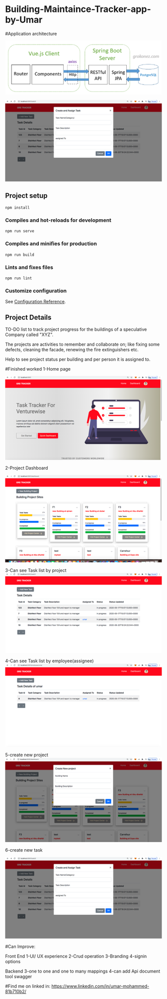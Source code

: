 # Building-Maintaince-Tracker-app-by-Umar


#Application architecture

![architecture](https://github.com/umar4sap/vue-app-grs-project/blob/master/src/assets/spring-boot-vue-example-spring-data-jpa-rest-api-postgresql-architecture.png?raw=true)

![New Task](https://github.com/umar4sap/vue-app-grs-project/blob/master/src/assets/new%20task%20model.png?raw=true)

## Project setup
```
npm install
```

### Compiles and hot-reloads for development
```
npm run serve
```

### Compiles and minifies for production
```
npm run build
```

### Lints and fixes files
```
npm run lint
```

### Customize configuration
See [Configuration Reference](https://cli.vuejs.org/config/).

## Project Details
TO-DO list to track project progress for the buildings of a speculative Company called "XYZ".

The projects are activities to remember and collaborate on; like fixing some defects, cleaning the facade, renewing the fire extinguishers etc.

Help to see project status per building and per person it is assigned to.

#Finished worked
1-Home page

![Home page](https://github.com/umar4sap/vue-app-grs-project/blob/master/src/assets/Home.png?raw=true)

2-Project Dashboard

![DashBoard](https://github.com/umar4sap/vue-app-grs-project/blob/master/src/assets/Project%20Dashboard.png?raw=true)

3-Can see Task list by project
![Project Task List](https://github.com/umar4sap/vue-app-grs-project/blob/master/src/assets/Task%20List%20by%20building%20projects.png?raw=true)


4-Can see Task list by employee(assignee)
![Project Task List](https://github.com/umar4sap/vue-app-grs-project/blob/master/src/assets/Task%20list%20by%20person.png?raw=true)


5-create new project
![New Project](https://github.com/umar4sap/vue-app-grs-project/blob/master/src/assets/New%20Project%20model.png?raw=true)

6-create new task

![New Task](https://github.com/umar4sap/vue-app-grs-project/blob/master/src/assets/new%20task%20model.png?raw=true)


#Can Improve:

Front End
1-UI/ UX experience
2-Crud operation 
3-Branding
4-signin options


Backend
3-one to one and one to many mappings
4-can add Api document tool swagger


#Find me on linked in:
https://www.linkedin.com/in/umar-mohammed-81b710b2/


